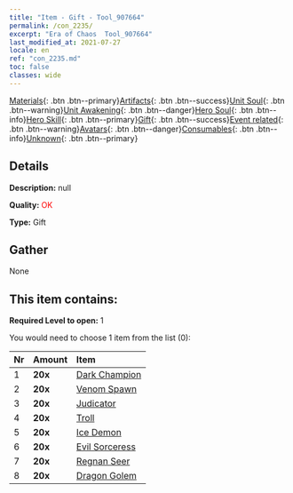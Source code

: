 ```yaml
---
title: "Item - Gift - Tool_907664"
permalink: /con_2235/
excerpt: "Era of Chaos  Tool_907664"
last_modified_at: 2021-07-27
locale: en
ref: "con_2235.md"
toc: false
classes: wide
---
```

 [Materials](/Items/){: .btn .btn--primary}[Artifacts](/Items/Artifacts/){: .btn .btn--success}[Unit Soul](/Items/UnitSoul/){: .btn .btn--warning}[Unit Awakening](/Items/UnitAwakening/){: .btn .btn--danger}[Hero Soul](/Items/HeroSoul/){: .btn .btn--info}[Hero Skill](/Items/HeroSkill/){: .btn .btn--primary}[Gift](/Items/Gift/){: .btn .btn--success}[Event related](/Items/Events/){: .btn .btn--warning}[Avatars](/Items/Avatars/){: .btn .btn--danger}[Consumables](/Items/Consumables/){: .btn .btn--info}[Unknown](/Items/Unknown/){: .btn .btn--primary}

## Details
 **Description:** null

 **Quality:** <span style="color: #FF0000">OK</span>

 **Type:** Gift

## Gather

  None

## This item contains:

 **Required Level to open:** 1

 You would need to choose 1 item from the list (0):

  | Nr | Amount |     Item    |
  |:---|:-------|:------------|
  | 1 |  **20x** | [Dark Champion](/Items/unt_216/) |  | 
  | 2 |  **20x** | [Venom Spawn](/Items/unt_234/) |  | 
  | 3 |  **20x** | [Judicator](/Items/unt_198/) |  | 
  | 4 |  **20x** | [Troll](/Items/unt_225/) |  | 
  | 5 |  **20x** | [Ice Demon](/Items/unt_269/) |  | 
  | 6 |  **20x** | [Evil Sorceress](/Items/unt_252/) |  | 
  | 7 |  **20x** | [Regnan Seer](/Items/unt_279/) |  | 
  | 8 |  **20x** | [Dragon Golem](/Items/unt_243/) |  | 
